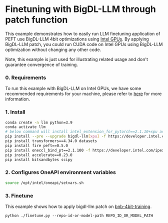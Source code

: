 # Finetuning with BigDL-LLM through patch function

This example demonstrates how to easily run LLM finetuning application of PEFT use BigDL-LLM 4bit optimizations using [Intel GPUs](../../../README.md). By applying BigDL-LLM patch, you could run CUDA code on Intel GPUs using BigDL-LLM optimization without changing any other code.

Note, this example is just used for illustrating related usage and don't guarantee convergence of training.

### 0. Requirements
To run this example with BigDL-LLM on Intel GPUs, we have some recommended requirements for your machine, please refer to [here](../../README.md#requirements) for more information.

### 1. Install

```bash
conda create -n llm python=3.9
conda activate llm
# below command will install intel_extension_for_pytorch==2.1.10+xpu as default
pip install --pre --upgrade bigdl-llm[xpu] -f https://developer.intel.com/ipex-whl-stable-xpu
pip install transformers==4.34.0 datasets
pip install fire peft==0.5.0
pip install oneccl_bind_pt==2.1.100 -f https://developer.intel.com/ipex-whl-stable-xpu # necessary to run distributed finetuning
pip install accelerate==0.23.0
pip install bitsandbytes scipy
```

### 2. Configures OneAPI environment variables
```bash
source /opt/intel/oneapi/setvars.sh
```

### 3. Finetune

This example shows how to apply bigdl-llm patch on [bnb-4bit-training](https://colab.research.google.com/drive/1VoYNfYDKcKRQRor98Zbf2-9VQTtGJ24k?usp=sharing).

```
python ./finetune.py --repo-id-or-model-path REPO_ID_OR_MODEL_PATH
```
